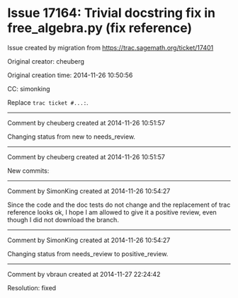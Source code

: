 # Issue 17164: Trivial docstring fix in free_algebra.py (fix reference)

Issue created by migration from https://trac.sagemath.org/ticket/17401

Original creator: cheuberg

Original creation time: 2014-11-26 10:50:56

CC:  simonking

Replace `trac ticket #...:`.


---

Comment by cheuberg created at 2014-11-26 10:51:57

Changing status from new to needs_review.


---

Comment by cheuberg created at 2014-11-26 10:51:57

New commits:


---

Comment by SimonKing created at 2014-11-26 10:54:27

Since the code and the doc tests do not change and the replacement of trac reference looks ok, I hope I am allowed to give it a positive review, even though I did not download the branch.


---

Comment by SimonKing created at 2014-11-26 10:54:27

Changing status from needs_review to positive_review.


---

Comment by vbraun created at 2014-11-27 22:24:42

Resolution: fixed
